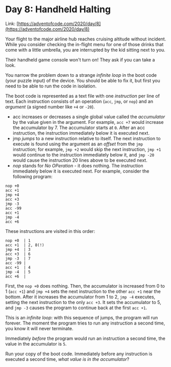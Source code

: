 # Day 8: Handheld Halting

Link: [https://adventofcode.com/2020/day/8](https://adventofcode.com/2020/day/8)

Your flight to the major airline hub reaches cruising altitude without incident. While you consider checking the in-flight menu for one of those drinks that come with a little umbrella, you are interrupted by the kid sitting next to you.

Their handheld game console won't turn on! They ask if you can take a look.

You narrow the problem down to a strange *infinite loop* in the boot code (your puzzle input) of the device. You should be able to fix it, but first you need to be able to run the code in isolation.

The boot code is represented as a text file with one *instruction* per line of text. Each instruction consists of an operation (`acc`, `jmp`, or `nop`) and an *argument* (a signed number like `+4` or `-20`).

- acc increases or decreases a single global value called the *accumulator* by the value given in the argument. For example, `acc +7` would increase the accumulator by 7. The accumulator starts at `0`. After an acc instruction, the instruction immediately below it is executed next.
- jmp *jumps* to a new instruction relative to itself. The next instruction to execute is found using the argument as an *offset* from the `jmp` instruction; for example, `jmp +2` would skip the next instruction, `jmp +1` would continue to the instruction immediately below it, and `jmp -20` would cause the instruction 20 lines above to be executed next.
- *nop* stands for *No OPeration* - it does nothing. The instruction immediately below it is executed next.
For example, consider the following program:

```text
nop +0
acc +1
jmp +4
acc +3
jmp -3
acc -99
acc +1
jmp -4
acc +6
```

These instructions are visited in this order:

```text
nop +0  | 1
acc +1  | 2, 8(!)
jmp +4  | 3
acc +3  | 6
jmp -3  | 7
acc -99 |
acc +1  | 4
jmp -4  | 5
acc +6  |
```

First, the `nop +0` does nothing. Then, the accumulator is increased from 0 to 1 (`acc +1`) and `jmp +4` sets the next instruction to the other `acc +1` near the bottom. After it increases the accumulator from 1 to 2, `jmp -4` executes, setting the next instruction to the only `acc +3`. It sets the accumulator to 5, and `jmp -3` causes the program to continue back at the first `acc +1`.

This is an *infinite loop*: with this sequence of jumps, the program will run forever. The moment the program tries to run any instruction a second time, you know it will never terminate.

Immediately *before* the program would run an instruction a second time, the value in the accumulator is `5`.

Run your copy of the boot code. Immediately before any instruction is executed a second time, *what value is in the accumulator*?
